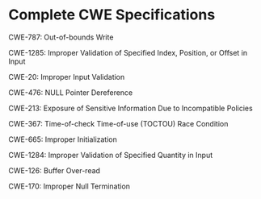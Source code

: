 

# Complete CWE Specifications

CWE-787: Out-of-bounds Write

CWE-1285: Improper Validation of Specified Index, Position, or Offset in Input

CWE-20: Improper Input Validation

CWE-476: NULL Pointer Dereference

CWE-213: Exposure of Sensitive Information Due to Incompatible Policies

CWE-367: Time-of-check Time-of-use (TOCTOU) Race Condition

CWE-665: Improper Initialization

CWE-1284: Improper Validation of Specified Quantity in Input

CWE-126: Buffer Over-read

CWE-170: Improper Null Termination